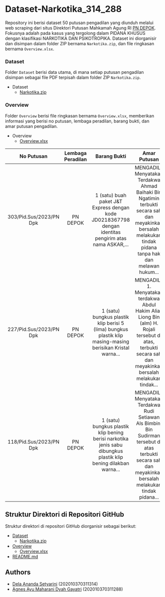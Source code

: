 # Dataset-Narkotika_314_288

Repository ini berisi dataset 50 putusan pengadilan yang diunduh melalui web scraping dari situs Direktori Putusan Mahkamah Agung RI [PN DEPOK](https://putusan3.mahkamahagung.go.id/search.html?q=&court=477292PN34++++++++++++++++++++++&t_reg=&t_upl=&t_pr=&jenis_doc=putusan&jd=AMAR_LAINNYA&tp=0&cat=3c40e48bbab311301a21c445b3c7fe57). Fokusnya adalah pada kasus yang tergolong dalam PIDANA KHUSUS dengan klasifikasi NARKOTIKA DAN PSIKOTROPIKA. Dataset ini diorganisir dan disimpan dalam folder ZIP bernama `Narkotika.zip`, dan file ringkasan bernama `Overview.xlsx`.

### **Dataset**

Folder `Dataset` berisi data utama, di mana setiap putusan pengadilan disimpan sebagai file PDF terpisah dalam folder ZIP `Narkotika.zip`.

- Dataset
  - [Narkotika.zip](https://github.com/delananda30/Dataset-Putusan-Pidana-Khusus/tree/main/Dataset) 

### **Overview**

Folder `Overview` berisi file ringkasan bernama `Overview.xlsx`, memberikan informasi yang berisi no putusan, lembaga peradilan, barang bukti, dan amar putusan pengadilan.

- Overview
  - [Overview.xlsx](https://github.com/delananda30/Dataset-Putusan-Pidana-Khusus/blob/main/Overview/Overview.xlsx)


| No Putusan                   | Lembaga Peradilan | Barang Bukti                                                                                            | Amar Putusan                                                                                            |
| :---------------------------: | :----------------: | :-----------------------------------------------------------------------------------------------------: | :-----------------------------------------------------------------------------------------------------: |
| 303/Pid.Sus/2023/PN Dpk      | PN DEPOK           | 1 (satu) buah paket J&T Express dengan kode JD0218367798 dengan identitas pengirim atas nama ASKAR,...   | MENGADILI: Menyatakan Terdakwa Ahmad Baihaki Bin Ngatimin terbukti secara sah dan meyakinkan bersalah melakukan tindak pidana tanpa hak dan melawan hukum... |
| 227/Pid.Sus/2023/PN Dpk      | PN DEPOK           | 1 (satu) bungkus plastik klip berisi 5 (lima) bungkus plastik klip masing-masing berisikan Kristal warna... | MENGADILI: 1. Menyatakan terdakwa Abdul Hakim Alias Liong Bin (alm) H. Rojali tersebut di atas, terbukti secara sah dan meyakinkan bersalah melakukan tindak...       |
| 118/Pid.Sus/2023/PN Dpk      | PN DEPOK           | 1 (satu) bungkus plastik klip bening berisi narkotika jenis sabu dibungkus plastik klip bening dilakban warna... | MENGADILI: Menyatakan Terdakwa Rudi Setiawan Als Bimbim Bin Sudirman tersebut di atas terbukti secara sah dan meyakinkan bersalah melakukan tindak pidana...      |


## **Struktur Direktori di Repositori GitHub**

Struktur direktori di repositori GitHub diorganisir sebagai berikut:

- [Dataset](https://github.com/delananda30/Dataset-Putusan-Pidana-Khusus/tree/main/Dataset)
  - [Narkotika.zip](https://github.com/delananda30/Dataset-Putusan-Pidana-Khusus/tree/main/Dataset)
- [Overview](https://github.com/delananda30/Dataset-Putusan-Pidana-Khusus/tree/main/Overview)
  - [Overview.xlsx](https://github.com/delananda30/Dataset-Putusan-Pidana-Khusus/blob/main/Overview/Overview.xlsx)
- [README.md](https://github.com/delananda30/Dataset-Putusan-Pidana-Khusus/blob/main/README.md)

## Authors
- [Dela Ananda Setyarini](https://github.com/Agnesayu12) (202010370311314)
- [Agnes Ayu Maharani Dyah Gayatri](https://github.com/Agnesayu12) (202010370311288)

